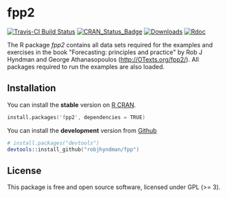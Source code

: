 fpp2
=======================

[![Travis-CI Build Status](https://travis-ci.org/robjhyndman/fpp.svg?branch=master)](https://travis-ci.org/robjhyndman/fpp)
[![CRAN_Status_Badge](http://www.r-pkg.org/badges/version/fpp2)](https://cran.r-project.org/package=fpp2)
[![Downloads](http://cranlogs.r-pkg.org/badges/fpp2)](https://cran.r-project.org/package=fpp2)
[![Rdoc](http://www.rdocumentation.org/badges/version/fpp2)](http://www.rdocumentation.org/packages/fpp2)

The R package *fpp2* contains all data sets required for the examples and exercises in the book "Forecasting: principles and practice" by Rob J Hyndman and George Athanasopoulos (http://OTexts.org/fpp2/). All packages required to run the examples are also loaded.

## Installation
You can install the **stable** version on
[R CRAN](https://cran.r-project.org/package=fpp2).

```s
install.packages('fpp2', dependencies = TRUE)
```

You can install the **development** version from
[Github](https://github.com/robjhyndman/fpp)

```s
# install.packages("devtools")
devtools::install_github("robjhyndman/fpp")
```


## License

This package is free and open source software, licensed under GPL (>= 3).
